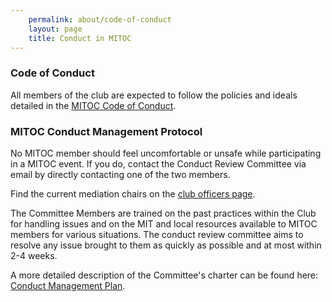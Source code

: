 ```yaml
---
    permalink: about/code-of-conduct
    layout: page
    title: Conduct in MITOC
---
```


### Code of Conduct

All members of the club are expected to follow the policies and ideals detailed in the [MITOC Code of Conduct](http://mitoc.mit.edu/docs/advisoryboard/MITOC-CoC-2019.pdf).

### MITOC Conduct Management Protocol

No MITOC member should feel uncomfortable or unsafe while participating in a MITOC event. If you do, contact the Conduct Review Committee via email by directly contacting one of the two members.

Find the current mediation chairs on the [club officers page](https://mitoc.mit.edu/#officers).

The Committee Members are trained on the past practices within the Club for handling issues and on the MIT and local resources available to MITOC members for various situations. The conduct review committee aims to resolve any issue brought to them as quickly as possible and at most within 2-4 weeks.

A more detailed description of the Committee's charter can be found here: [Conduct Management Plan](http://mitoc.mit.edu/docs/advisoryboard/MITOC-CMP-2019.pdf).
